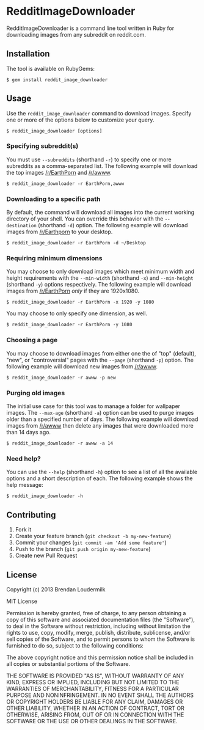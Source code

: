 # RedditImageDownloader

RedditImageDownloader is a command line tool written in Ruby for downloading
images from any subreddit on reddit.com.

## Installation

The tool is available on RubyGems:

    $ gem install reddit_image_downloader

## Usage

Use the `reddit_image_downloader` command to download images. Specify one or
more of the options below to customize your query.

    $ reddit_image_downloader [options]

### Specifying subreddit(s)

You must use `--subreddits` (shorthand `-r`) to specify one or more subreddits
as a comma-separated list. The following example will download the top images
[/r/EarthPorn][earthporn] and [/r/awww][awww].

    $ reddit_image_downloader -r EarthPorn,awww

### Downloading to a specific path

By default, the command will download all images into the current working
directory of your shell. You can override this behavior with the
`--destination` (shorthand `-d`) option. The following example will download
images from [/r/Earthporn][earthporn] to your desktop.

    $ reddit_image_downloader -r EarthPorn -d ~/Desktop

### Requiring minimum dimensions

You may choose to only download images which meet minimum width and height
requirements with the `--min-width` (shorthand `-x`) and `--min-height`
(shorthand `-y`) options respectively. The following example will download
images from [/r/EarthPorn][earthporn] *only* if they are 1920x1080.

    $ reddit_image_downloader -r EarthPorn -x 1920 -y 1080

You may choose to only specify one dimension, as well.

    $ reddit_image_downloader -r EarthPorn -y 1080

### Choosing a page

You may choose to download images from either one the of "top" (default),
"new", or "controversial" pages with the `--page` (shorthand `-p`) option. The
following example will download new images from [/r/awww][awww].

    $ reddit_image_downloader -r awww -p new

### Purging old images

The initial use case for this tool was to manage a folder for wallpaper
images. The `--max-age` (shorthand `-a`) option can be used to purge images
older than a specified number of days. The following example will download
images from [/r/awww][awww] then delete any images that were downloaded more
than 14 days ago.

    $ reddit_image_downloader -r awww -a 14

### Need help?

You can use the `--help` (shorthand `-h`) option to see a list of all the
available options and a short description of each. The following example shows
the help message:

    $ reddit_image_downloader -h

## Contributing

1. Fork it
2. Create your feature branch (`git checkout -b my-new-feature`)
3. Commit your changes (`git commit -am 'Add some feature'`)
4. Push to the branch (`git push origin my-new-feature`)
5. Create new Pull Request

[earthporn]: http://reddit.com/r/EarthPorn
[awww]: http://reddit.com/r/awww

## License

Copyright (c) 2013 Brendan Loudermilk

MIT License

Permission is hereby granted, free of charge, to any person obtaining
a copy of this software and associated documentation files (the
"Software"), to deal in the Software without restriction, including
without limitation the rights to use, copy, modify, merge, publish,
distribute, sublicense, and/or sell copies of the Software, and to
permit persons to whom the Software is furnished to do so, subject to
the following conditions:

The above copyright notice and this permission notice shall be
included in all copies or substantial portions of the Software.

THE SOFTWARE IS PROVIDED "AS IS", WITHOUT WARRANTY OF ANY KIND,
EXPRESS OR IMPLIED, INCLUDING BUT NOT LIMITED TO THE WARRANTIES OF
MERCHANTABILITY, FITNESS FOR A PARTICULAR PURPOSE AND
NONINFRINGEMENT. IN NO EVENT SHALL THE AUTHORS OR COPYRIGHT HOLDERS BE
LIABLE FOR ANY CLAIM, DAMAGES OR OTHER LIABILITY, WHETHER IN AN ACTION
OF CONTRACT, TORT OR OTHERWISE, ARISING FROM, OUT OF OR IN CONNECTION
WITH THE SOFTWARE OR THE USE OR OTHER DEALINGS IN THE SOFTWARE.

